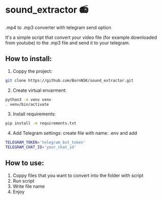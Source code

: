 # sound_extractor :radio:
.mp4 to .mp3 converter with telegram send option

It's a simple script that convert your video file (for example downloaded from youtube) to the .mp3 file and send it to your telegram.

## How to install:
1. Coppy the project:
```sh
git clone https://github.com/BornNSK/sound_extractor.git
```
2. Create virtual envarment:
```sh
python3 -m venv venv
. venv/bin/activate
```
3. Install requirements:
```sh
pip install -m requirements.txt
```
4. Add Telegram settings:
create file with name: .env and add
```sh
TELEGRAM_TOKEN='telegram_bot_token'
TELEGRAM_CHAT_ID='your_chat_id'
```

## How to use:
1. Coppy files that you want to convert into the folder with script
2. Run script
3. Write file name
4. Enjoy 
